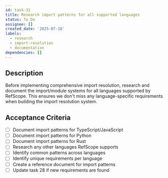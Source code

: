 ```yaml
---
id: task-31
title: Research import patterns for all supported languages
status: To Do
assignee: []
created_date: '2025-07-18'
labels:
  - research
  - import-resolution
  - documentation
dependencies: []
---
```


## Description

Before implementing comprehensive import resolution, research and document the import/module systems for all languages supported by RefScope. This ensures we don't miss any language-specific requirements when building the import resolution system.

## Acceptance Criteria

- [ ] Document import patterns for TypeScript/JavaScript
- [ ] Document import patterns for Python
- [ ] Document import patterns for Rust
- [ ] Research any other languages RefScope supports
- [ ] Identify common patterns across languages
- [ ] Identify unique requirements per language
- [ ] Create a reference document for import patterns
- [ ] Update task 28 if new requirements are found
